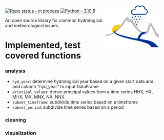 <img align="right" src="images/logo.svg" alt="logo" width="175"/>   

[![Repo status - in process](https://img.shields.io/static/v1?label=Repo+status&message=in+process&color=ff8300&style=for-the-badge)](https://)
[![Python - 3.10.8](https://img.shields.io/static/v1?label=Python&message=3.10.8&color=yellow&style=for-the-badge&logo=python)](https://)

An open source library for common hydrological and meteorological issues.

# Implemented, test covered functions

### analysis
- `hyd_year`: determine hydrological year based on a given start date and add column "hyd_year" to input DataFrame
- `principal_values`: derive principal values from a time series HHX, HX, MHX, MX, MNX, NX, NNX
- `subset_timeframe`: subdivide time series based on a timeframe
- `subset_period`: subdivide time series based on a period


### cleaning
### visualization
